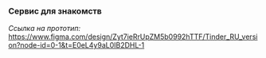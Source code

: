 ### Сервис для знакомств
*Ссылка на прототип:* https://www.figma.com/design/Zyt7ieRrUpZM5b0992hTTF/Tinder_RU_version?node-id=0-1&t=E0eL4y9aL0IB2DHL-1
